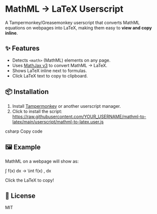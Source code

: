 # MathML → LaTeX Userscript

A Tampermonkey/Greasemonkey userscript that converts MathML equations on webpages into LaTeX, making them easy to **view and copy inline**.

## ✨ Features
- Detects `<math>` (MathML) elements on any page.
- Uses [MathJax v3](https://www.mathjax.org/) to convert MathML → LaTeX.
- Shows LaTeX inline next to formulas.
- Click LaTeX text to copy to clipboard.

## 📦 Installation
1. Install [Tampermonkey](https://www.tampermonkey.net/) or another userscript manager.
2. Click to install the script:
https://raw.githubusercontent.com/YOUR_USERNAME/mathml-to-latex/main/userscript/mathml-to-latex.user.js

csharp
Copy code

## 🖼 Example
MathML on a webpage will show as:

∫ f(x) dx → \int f(x) , dx

Click the LaTeX to copy!

## 📜 License
MIT
